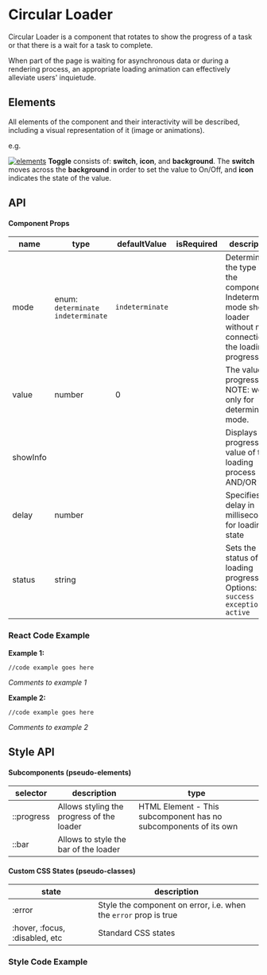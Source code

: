 # Circular Loader

Circular Loader is a component that rotates to show the progress of a task or that there is a wait for a task to complete.

When part of the page is waiting for asynchronous data or during a rendering process, an appropriate loading animation can effectively alleviate users' inquietude.



## Elements

All elements of the component and their interactivity will be described, including a visual representation of it (image or animations).

e.g.

[![elements](https://github.com/wix/stylable-components/raw/master/docs/spec-template/assets/elements.png)](https://github.com/wix/stylable-components/blob/master/docs/spec-template/assets/elements.png) **Toggle** consists of: **switch**, **icon**, and **background**. The **switch** moves across the **background** in order to set the value to On/Off, and **icon** indicates the state of the value.



## API

#### Component Props

| name     | type                                | defaultValue    | isRequired | description                              |
| -------- | ----------------------------------- | --------------- | ---------- | ---------------------------------------- |
| mode     | enum: `determinate` `indeterminate` | `indeterminate` |            | Determines the type of the component. Indeterminate mode shows loader without no connection to the loading progress. |
| value    | number                              | 0               |            | The value of progress. NOTE: works only for determinate mode. |
| showInfo |                                     |                 |            | Displays the progress value of the loading process AND/OR text |
| delay    | number                              |                 |            | Specifies a delay in milliseconds for loading state |
| status   | string                              |                 |            | Sets the status of the loading progress. Options: `success` `exception` `active` |



### React Code Example

**Example 1:**

```
//code example goes here
```

*Comments to example 1*



**Example 2:**

```
//code example goes here	

```

*Comments to example 2*



## Style API

#### Subcomponents (pseudo-elements)

| selector   | description                              | type                                     |
| ---------- | ---------------------------------------- | ---------------------------------------- |
| ::progress | Allows styling the progress of the loader | HTML Element - This subcomponent has no subcomponents of its own |
| ::bar      | Allows to style the bar of the loader    |                                          |

#### Custom CSS States (pseudo-classes)

| state                          | description                              |
| ------------------------------ | ---------------------------------------- |
| :error                         | Style the component on error, i.e. when the `error` prop is true |
| :hover, :focus, :disabled, etc | Standard CSS states                      |

### Style Code Example

```

```